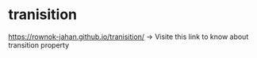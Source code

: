 # tranisition
https://rownok-jahan.github.io/tranisition/ -> Visite this link to know about transition property
